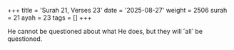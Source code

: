 +++
title = 'Surah 21, Verses 23'
date = '2025-08-27'
weight = 2506
surah = 21
ayah = 23
tags = []
+++

He cannot be questioned about what He does, but they will ˹all˺ be questioned.